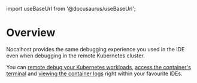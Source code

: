 import useBaseUrl from '@docusaurus/useBaseUrl';

# Overview

Nocalhost provides the same debugging experience you used in the IDE even when debugging in the remote Kubernetes cluster.

You can [remote debug your Kubernetes workloads](./remote-debug), [access the container's terminal](./access-terminal) and [viewing the container logs](./log-viewer) right within your favourite IDEs.